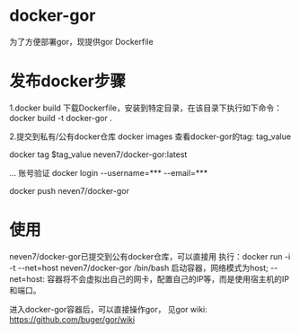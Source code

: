 # docker-gor
为了方便部署gor，现提供gor Dockerfile

# 发布docker步骤
1.docker build
下载Dockerfile，安装到特定目录，在该目录下执行如下命令：docker build -t docker-gor .

2.提交到私有/公有docker仓库
docker images 查看docker-gor的tag: tag_value

docker tag $tag_value neven7/docker-gor:latest

... 账号验证
docker login --username=*** --email=***

docker push neven7/docker-gor


# 使用
neven7/docker-gor已提交到公有docker仓库，可以直接用
执行：docker run -i -t --net=host neven7/docker-gor /bin/bash 
启动容器，网络模式为host;
--net=host: 容器将不会虚拟出自己的网卡，配置自己的IP等，而是使用宿主机的IP和端口。

进入docker-gor容器后，可以直接操作gor， 见gor wiki: <https://github.com/buger/gor/wiki>


